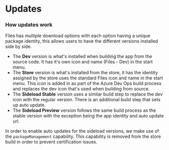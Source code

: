 # Updates

### How updates work

Files has multiple download options with each option having a unique package identity, this allows users to have the different versions installed side by side.

- The **Dev** version is what's installed when building the app from the source code. It has it's own icon and name (Files - Dev) in the start menu.
- The **Store** version is what's installed from the store, it has the identity assigned by the store uses the standard Files icon and name in the start menu. This icon is added in as part of the Azure Dev Ops build process and replaces the dev icon that's used when building from source.
- The **Sideload Stable** version uses a similar build step to replace the dev icon with the regular version. There is an additional build step that sets up auto update.
- The **Sideload Preview** version follows the same build process as the stable version with the exception being the app identity and auto update url.

In order to enable auto updates for the sideload versions, we make use of the `packageManagement` capability. This capability is removed from the store build in order to prevent certification issues.
